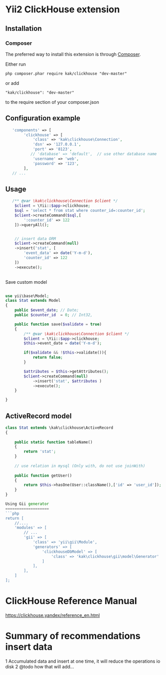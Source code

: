 # Yii2 ClickHouse extension

## Installation

### Composer
The preferred way to install this extension is through [Composer](http://getcomposer.org/).

Either run

	php composer.phar require kak/clickhouse "dev-master"

or add

	"kak/clickhouse": "dev-master"

to the require section of your composer.json


## Configuration example
```php  
   'components' => [
        'clickhouse' => [
            'class' => 'kak\clickhouse\Connection',
            'dsn' => '127.0.0.1',
            'port' => '8123',
           // 'database' => 'default',  // use other database name
            'username' => 'web',
            'password' => '123',
        ],
   // ...     
```

## Usage
```php    
   /** @var \kak\clickhouse\Connection $client */
    $client = \Yii::$app->clickhouse;
    $sql = 'select * from stat where counter_id=:counter_id';
    $client->createCommand($sql,[
        ':counter_id' => 122
    ])->queryAll();


    // insert data ORM
    $client->createCommand(null)
    ->insert('stat', [
        'event_data' => date('Y-m-d'),
        'counter_id' => 122
    ])
    ->execute();
			
```
Save custom model 
```php

use yii\base\Model;
class Stat extends Model
{
    public $event_date; // Date;
    public $counter_id  = 0; // Int32,

	public function save($validate = true)
	{
		/** @var \kak\clickhouse\Connection $client */
		$client = \Yii::$app->clickhouse;
		$this->event_date = date('Y-m-d');

		if($validate && !$this->validate()){
			return false;
		}

		$attributes = $this->getAttributes();
		$client->createCommand(null)
			->insert('stat', $attributes )
			->execute();	
	}

}
```


## ActiveRecord model

```php
class Stat extends \kak\clickhouse\ActiveRecord 
{
	
    public static function tableName()
    {
        return 'stat';
    }
    
    // use relation in mysql (Only with, do not use joinWith)
    
    public function getUser()
    {
    	return $this->hasOne(User::className(),['id' => 'user_id']);
    }
}

Using Gii generator
===================
```php
return [
    //....
    'modules' => [
        // ...
        'gii' => [
            'class' => 'yii\gii\Module',
            'generators' => [
                'clickhouseDbModel' => [
                    'class' => 'kak\clickhouse\gii\model\Generator'
                ]
            ],
        ],
    ]
];
```

ClickHouse Reference Manual
===================
https://clickhouse.yandex/reference_en.html


Summary of recommendations insert data
===================
1 Accumulated data and insert at one time, it will reduce the operations io disk
2 @todo how that will add...